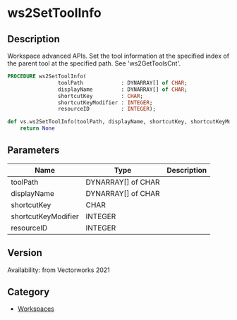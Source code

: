 # ws2SetToolInfo

## Description
Workspace advanced APIs. Set the tool information at the specified index of the parent tool at the specified path. See 'ws2GetToolsCnt'.

```pascal
PROCEDURE ws2SetToolInfo(
				toolPath            : DYNARRAY[] of CHAR;
				displayName         : DYNARRAY[] of CHAR;
				shortcutKey         : CHAR;
				shortcutKeyModifier : INTEGER;
				resourceID          : INTEGER);
```

```python
def vs.ws2SetToolInfo(toolPath, displayName, shortcutKey, shortcutKeyModifier, resourceID):
    return None
```

## Parameters
|Name|Type|Description|
|---|---|---|
|toolPath|DYNARRAY[] of CHAR|   |
|displayName|DYNARRAY[] of CHAR|   |
|shortcutKey|CHAR|   |
|shortcutKeyModifier|INTEGER|   |
|resourceID|INTEGER|   |

## Version
Availability: from Vectorworks 2021

## Category
* [Workspaces](../Categories/Workspaces.md)
